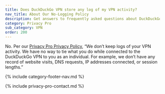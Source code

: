 ```yaml
---
title: Does DuckDuckGo VPN store any log of my VPN activity?
nav_title: About Our No-Logging Policy
description: Get answers to frequently asked questions about DuckDuckGo VPN, which gives you an extra layer of protection online, hiding your location and IP address from the sites you visit.
category: Privacy Pro
sub_category: VPN
order: 200
---
```


No. Per our [Privacy Pro Privacy Policy](https://duckduckgo.com/pro/privacy-terms), “We don’t keep logs of your VPN activity. We have no way to tie what you do while connected to the DuckDuckGo VPN to you as an individual. For example, we don’t have any record of website visits, DNS requests, IP addresses connected, or session lengths.”

{% include category-footer-nav.md %}

{% include privacy-pro-contact.md %}
